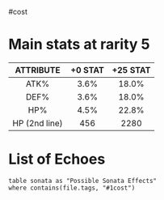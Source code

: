 #cost 
# Main stats at rarity 5

| **ATTRIBUTE** | **+0 STAT** | **+25 STAT** |
| :-----------: | :---------: | :----------: |
|     ATK%      |    3.6%     |    18.0%     |
|     DEF%      |    3.6%     |    18.0%     |
|      HP%      |    4.5%     |    22.8%     |
| HP (2nd line) |     456     |     2280     |
# List of Echoes

```dataview
table sonata as "Possible Sonata Effects"
where contains(file.tags, "#1cost")
```
